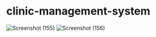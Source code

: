 # clinic-management-system

![Screenshot (155)](https://github.com/shakibkhan13/clinic-management-system/assets/134956975/4d6f9840-d067-4152-8104-453c3942bc6e)
![Screenshot (156)](https://github.com/shakibkhan13/clinic-management-system/assets/134956975/20e4af0d-e09c-44f0-9761-c1088449dc90)
